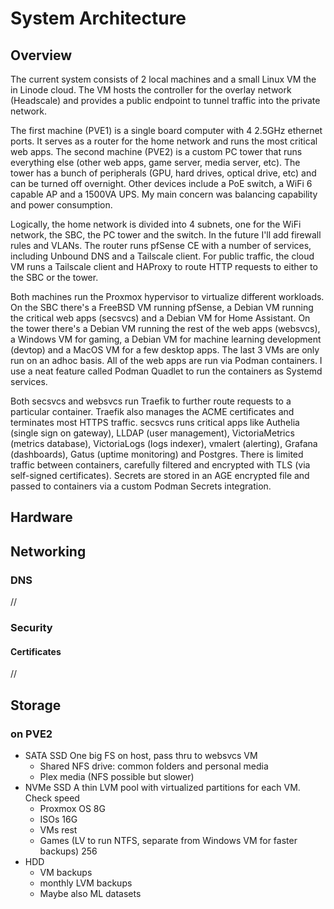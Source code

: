 # System Architecture

## Overview

The current system consists of 2 local machines and a small Linux VM the in Linode cloud. The VM hosts the controller for the overlay network (Headscale) and provides a public endpoint to tunnel traffic into the private network.

The first machine (PVE1) is a single board computer with 4 2.5GHz ethernet ports. It serves as a router for the home network and runs the most critical web apps. The second machine (PVE2) is a custom PC tower that runs everything else (other web apps, game server, media server, etc). The tower has a bunch of peripherals (GPU, hard drives, optical drive, etc) and can be turned off overnight. Other devices include a PoE switch, a WiFi 6 capable AP and a 1500VA UPS. My main concern was balancing capability and power consumption.

Logically, the home network is divided into 4 subnets, one for the WiFi network, the SBC, the PC tower and the switch. In the future I'll add firewall rules and VLANs. The router runs pfSense CE with a number of services, including Unbound DNS and a Tailscale client. For public traffic, the cloud VM runs a Tailscale client and HAProxy to route HTTP requests to either to the SBC or the tower.

Both machines run the Proxmox hypervisor to virtualize different workloads. On the SBC there's a FreeBSD VM running pfSense, a Debian VM running the critical web apps (secsvcs) and a Debian VM for Home Assistant. On the tower there's a Debian VM running the rest of the web apps (websvcs), a Windows VM for gaming, a Debian VM for machine learning development (devtop) and a MacOS VM for a few desktop apps. The last 3 VMs are only run on an adhoc basis. All of the web apps are run via Podman containers. I use a neat feature called Podman Quadlet to run the containers as Systemd services.

Both secsvcs and websvcs run Traefik to further route requests to a particular container. Traefik also manages the ACME certificates and terminates most HTTPS traffic. secsvcs runs critical apps like Authelia (single sign on gateway), LLDAP (user management), VictoriaMetrics (metrics database), VictoriaLogs (logs indexer), vmalert (alerting), Grafana (dashboards), Gatus (uptime monitoring) and Postgres. There is limited traffic between containers, carefully filtered and encrypted with TLS (via self-signed certificates). Secrets are stored in an AGE encrypted file and passed to containers via a custom Podman Secrets integration.

## Hardware

## Networking

### DNS

//

### Security

#### Certificates

//

## Storage

### on PVE2

- SATA SSD
  One big FS on host, pass thru to websvcs VM
  - Shared NFS drive: common folders and personal media
  - Plex media (NFS possible but slower)
- NVMe SSD
  A thin LVM pool with virtualized partitions for each VM. Check speed
  - Proxmox OS 8G
  - ISOs 16G
  - VMs rest
  - Games (LV to run NTFS, separate from Windows VM for faster backups) 256
- HDD
  - VM backups
  - monthly LVM backups
  - Maybe also ML datasets
